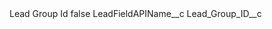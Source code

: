 <?xml version="1.0" encoding="UTF-8"?>
<CustomMetadata xmlns="http://soap.sforce.com/2006/04/metadata" xmlns:xsi="http://www.w3.org/2001/XMLSchema-instance" xmlns:xsd="http://www.w3.org/2001/XMLSchema">
    <label>Lead Group Id</label>
    <protected>false</protected>
    <values>
        <field>LeadFieldAPIName__c</field>
        <value xsi:type="xsd:string">Lead_Group_ID__c</value>
    </values>
</CustomMetadata>
